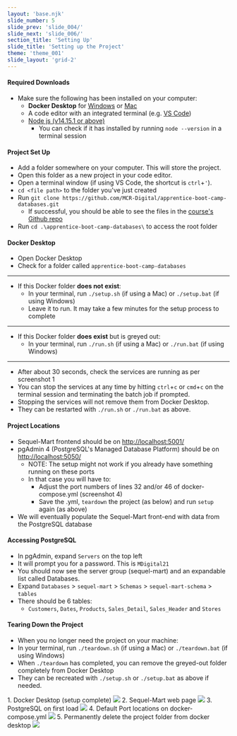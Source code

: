 ```yaml
---
layout: 'base.njk'
slide_number: 5
slide_prev: 'slide_004/'
slide_next: 'slide_006/'
section_title: 'Setting Up'
slide_title: 'Setting up the Project'
theme: 'theme_001'
slide_layout: 'grid-2'
---
```


<section class="slide__text">

#### Required Downloads
- Make sure the following has been installed on your computer:
    - **Docker Desktop** for [Windows](https://docs.docker.com/desktop/windows/install/) or [Mac](https://docs.docker.com/desktop/mac/install/)
    - A code editor with an integrated terminal (e.g. [VS Code](https://code.visualstudio.com/download))
    - [Node js (v14.15.1 or above)](https://nodejs.org/en/download/)
        - You can check if it has installed by running `node --version` in a terminal session

#### Project Set Up
- Add a folder somewhere on your computer.  This will store the project.
- Open this folder as a new project in your code editor.
- Open a terminal window (if using VS Code, the shortcut is `ctrl`+`'`).
- `cd <file path>` to the folder you've just created
- Run `git clone https://github.com/MCR-Digital/apprentice-boot-camp-databases.git`
    - If successful, you should be able to see the files in the [course's Github repo](https://github.com/MCR-Digital/apprentice-boot-camp-databases)
- Run `cd .\apprentice-boot-camp-databases\` to access the root folder

#### Docker Desktop
- Open Docker Desktop
- Check for a folder called `apprentice-boot-camp-databases`

<hr />

- If this Docker folder **does not exist**:
    - In your terminal, run `./setup.sh` (if using a Mac) or `./setup.bat` (if using Windows)
    - Leave it to run. It may take a few minutes for the setup process to complete

<hr />

- If this Docker folder **does exist** but is greyed out:
    - In your terminal, run `./run.sh` (if using a Mac) or `./run.bat` (if using Windows)

<hr />

- After about 30 seconds, check the services are running as per screenshot 1
- You can stop the services at any time by hitting `ctrl`+`c` or `cmd`+`c` on the terminal session and terminating the batch job if prompted.
- Stopping the services will not remove them from Docker Desktop.
- They can be restarted with `./run.sh` or `./run.bat` as above.

#### Project Locations
- Sequel-Mart frontend should be on [http://localhost:5001/](http://localhost:5001/)
- pgAdmin 4 (PostgreSQL's Managed Database Platform) should be on [http://localhost:5050/](http://localhost:5050/)
    - NOTE: The setup might not work if you already have something running on these ports
    - In that case you will have to:
      - Adjust the port numbers of lines 32 and/or 46 of docker-compose.yml (screenshot 4)
      - Save the .yml, `teardown` the project (as below) and run `setup` again (as above)
- We will eventually populate the Sequel-Mart front-end with data from the PostgreSQL database

#### Accessing PostgreSQL
- In pgAdmin, expand `Servers` on the top left
- It will prompt you for a password.  This is `MDigital21`
- You should now see the server group (sequel-mart) and an expandable list called Databases.
- Expand `Databases` > `sequel-mart` > `Schemas` > `sequel-mart-schema` > `tables`
- There should be 6 tables:
    - `Customers`, `Dates`, `Products`, `Sales_Detail`, `Sales_Header` and `Stores`


#### Tearing Down the Project
- <span>When you no longer need the project on your machine:</span>
- <span>In your terminal, run `./teardown.sh` (if using a Mac) or `./teardown.bat` (if using Windows)</span>
- <span>When `./teardown` has completed, you can remove the greyed-out folder completely from Docker Desktop</span>
- <span>They can be recreated with `./setup.sh` or `./setup.bat` as above if needed.</span>
</section>

<section class="slide__images">
    <caption>1. Docker Desktop (setup complete)</caption>
    <img src="{{ '../../images/001_Docker_Setup.png' | url }}" />
    <caption>2. Sequel-Mart web page</caption>
    <img src="{{ '../../images/001_SequelMart_Setup.png' | url }}" />
    <caption>3. PostgreSQL on first load</caption>
    <img src="{{ '../../images/001_PostgreSQL_Setup.png' | url }}" />
    <caption>4. Default Port locations on docker-compose.yml</caption>
    <img src="{{ '../../images/001_Setup_Ports.png' | url }}" />
    <caption>5. Permanently delete the project folder from docker desktop</caption>
    <img src="{{ '../../images/001_Docker_Teardown_Delete.png' | url }}" />
</section>